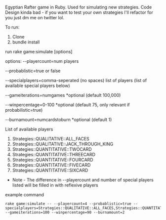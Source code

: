Egyptian Rafter game in Ruby. Used for simulating new strategies. Code Design kinda bad - if you want to test your own strategies I'll refactor for you just dm me on twitter lol.

To run:

1. Clone
2. bundle install

run rake game:simulate [options]

options: 
  --playercount=num players 
  
  --probablistic=true or false
  
  --specialplayers=comma-seperated (no spaces) list of players (list of available special players below)
  
  --gameiterations=numgames *optional (default 100,000)
  
  --winpercentage=0-100 *optional (default 75, only relevant if probabilistic=true)
  
  --burnamount=numcardstoburn *optional (default 1)
 
 
 List of available players
  1. Strategies::QUALITATIVE::ALL_FACES
  2. Strategies::QUALITATIVE::JACK_THROUGH_KING
  3. Strategies::QUANTITATIVE::TWOCARD
  4. Strategies::QUANTITATIVE::THREECARD
  5. Strategies::QUANTITATIVE::FOURCARD
  6. Strategies::QUANTITATIVE::FIVECARD
  7. Strategies::QUANTITATIVE::SIXCARD
  * Note - The difference in --playercount and number of special players listed will be filled in with reflexive players
   
example command
  ```
  rake game:simulate -- --playercount=4 --probablistic=true --specialplayers=Strategies::QUALITATIVE::ALL_FACES,Strategies::QUANTITATIVE::THREECARD --gameiterations=100 --winpercentage=90 --burnamount=2
  ```
